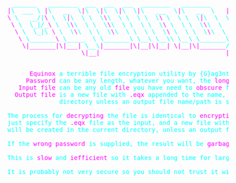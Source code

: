 <pre>

<font color=cyan> _______   ________  ___  ___  ___  ________   ________     ___    ___ 
<font color=magenta>|<font color=cyan>\  ___ \ <font color=magenta>|<font color=cyan>\   __  \<font color=magenta>|<font color=cyan>\  \<font color=magenta>|<font color=cyan>\  \<font color=magenta>|<font color=cyan>\  \<font color=magenta>|<font color=cyan>\   ___  \<font color=magenta>|<font color=cyan>\   __  \   <font color=magenta>|<font color=cyan>\  \  /  /<font color=magenta>|<font color=cyan>
<font color=magenta>\ <font color=cyan>\   __/|<font color=magenta>\<font color=cyan> \  \<font color=magenta>|<font color=cyan>\  \ \  \<font color=magenta>\<font color=cyan>\  \ \  \ \  \<font color=magenta>\<font color=cyan> \  \ \  \<font color=magenta>|<font color=cyan>\  \  \ \  \/  / /
<font color=magenta> \ <font color=cyan>\  \_|/_<font color=magenta>\<font color=cyan> \  \<font color=magenta>\<font color=cyan>\  \ \  \<font color=magenta>\<font color=cyan>\  \ \  \ \  \<font color=magenta>\<font color=cyan> \  \ \  \<font color=magenta>\<font color=cyan>\  \  \ \    / / 
<font color=magenta>  \ <font color=cyan>\  \_|\ <font color=magenta>\<font color=cyan> \  \<font color=magenta>\<font color=cyan>\  \ \  \<font color=magenta>\<font color=cyan>\  \ \  \ \  \<font color=magenta>\<font color=cyan> \  \ \  \<font color=magenta>\<font color=cyan>\  \  /     \/  
<font color=magenta>   \ <font color=cyan>\_______<font color=magenta>\<font color=cyan> \_____  \ \_______\ \__\ \__\\ \__\ \_______\/  /\   \  
<font color=magenta>    \<font color=magenta>|_______|\|___| <font color=cyan>\__\<font color=magenta>|_______|\|__|\|__| \|__|\|_______<font color=cyan>/__/ <font color=magenta>/<font color=cyan>\ __\ 
                    <font color=magenta>\|__|                                  |__|/ \|__| 
                                                                       
                                                                       
      Equinox<font color=cyan> a terrible file encryption utility by {G}ag3ntugly
     <font color=magenta>Password<font color=cyan> can be any length, whatever you want, the <font color=magenta>longer<font color=cyan> the <font color=magenta>better<font color=cyan>.
   <font color=magenta>Input file<font color=cyan> can be any old <font color=magenta>file<font color=cyan> you have need to <font color=magenta>obscure<font color=cyan> from <font color=magenta>eavesdroppers<font color=cyan>.
  <font color=magenta>Output file<font color=cyan> is a new file with <font color=magenta>.eqx<font color=cyan> appended to the name, created in the current
              directory unless an output file name/path is specified.

The process for <font color=magenta>decrypting<font color=cyan> the file is identical to <font color=magenta>encrypting<font color=cyan>
just specify the <font color=magenta>.eqx<font color=cyan> file as the input, and a new file without the <font color=magenta>.eqx<font color=cyan> extension
will be created in the current directory, unless an output file name/path is specified

If the <font color=magenta>wrong password<font color=cyan> is supplied, the result will be <font color=magenta>garbage<font color=cyan>.

This is <font color=magenta>slow<font color=cyan> and <font color=magenta>iefficient<font color=cyan> so it takes a long time for large files!

It is probably not very secure so you should not trust it with state secrets.
</font>
</pre>
 
 